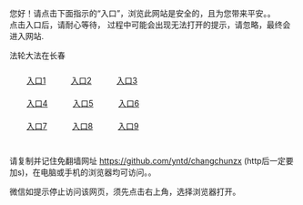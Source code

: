 您好！请点击下面指示的“入口”，浏览此网站是安全的，且为您带来平安。。 <br/>
点击入口后，请耐心等待， 过程中可能会出现无法打开的提示，请忽略，最终会进入网站. </br>

法轮大法在长春<br/>
<div style="padding:10px"><a style="margin:20px" target="_blank" href="https://dgojg7wwti9rg.cloudfront.net/2Qpsp?qlwceazs" id="ccLink1" rel="nofollow">入口1</a> <a target="_blank" style="margin:20px" href="https://d2p83ihpjflzzb.cloudfront.net/2Qpsp?oivye" id="ccLink2" rel="nofollow">入口2</a> <a style="margin:20px" target="_blank" href="https://d2xtcqoxknexb0.cloudfront.net/2Qpsp?kxllpyk" id="ccLink3" rel="nofollow">入口3</a></div>

<div style="padding:10px" ><a style="margin:20px" target="_blank" href="https://dgojg7wwti9rg.cloudfront.net/2Qpsp?qlwceazs" id="ccLink4" rel="nofollow">入口4</a> <a style="margin:20px" href="https://d2p83ihpjflzzb.cloudfront.net/2Qpsp?oivye" target="_blank" id="ccLink5" rel="nofollow">入口5</a> <a style="margin:20px" href="https://d2xtcqoxknexb0.cloudfront.net/2Qpsp?kxllpyk" target="_blank" id="ccLink6" rel="nofollow">入口6</a></div>

<div style="padding:10px"><a style="margin:20px" target="_blank" href="https://dgojg7wwti9rg.cloudfront.net/2Qpsp?qlwceazs" id="ccLink7" rel="nofollow">入口7</a> <a style="margin:20px" href="https://d2p83ihpjflzzb.cloudfront.net/2Qpsp?oivye" target="_blank" id="ccLink8" rel="nofollow">入口8</a> <a style="margin:20px" target="_blank" href="https://d2xtcqoxknexb0.cloudfront.net/2Qpsp?kxllpyk" id="ccLink9" rel="nofollow">入口9</a></div>

<br/>



请复制并记住免翻墙网址 https://github.com/yntd/changchunzx (http后一定要加s)，在电脑或手机的浏览器均可访问。。<br/>

微信如提示停止访问该网页，须先点击右上角，选择浏览器打开。

